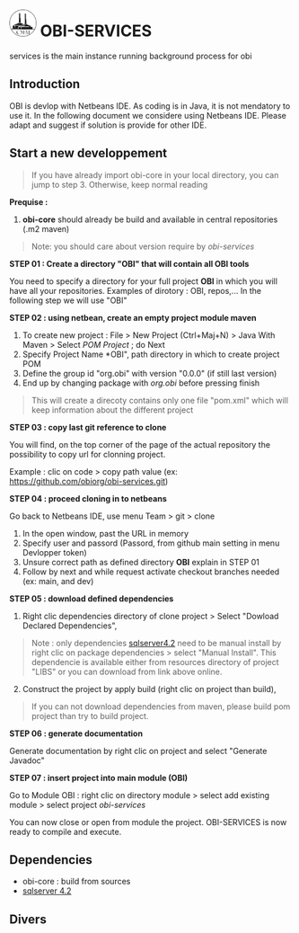 # <img src="https://github.com/obiorg/obi-services/blob/main/src/main/resources/img/obi/obi-signet-light.png?raw=true" width="48" height="48"> OBI-SERVICES 
services is the main instance running background process for obi


## Introduction

OBI is devlop with Netbeans  IDE. As coding is in Java, it is not mendatory to use it. In the following document we considere using Netbeans IDE. Please adapt and suggest if solution is provide for other IDE.
<!-- TO DO: add more gloabl information here later -->


## Start a new developpement

> If you have already import obi-core in your local directory, you can jump to step 3. Otherwise, keep normal reading

**Prequise :**
1. **obi-core** should already be build and available in central repositories (.m2 maven)
> Note: you should care about version require by *obi-services* 

**STEP 01 : Create a directory "OBI" that will contain all OBI tools**

You need to specify a directory for your full project **OBI** in which you will have all your repositories.
Examples of dirotory : OBI, repos,...
In the following step we will use "OBI"

**STEP 02 : using netbean, create an empty project module maven**

1. To create new project : File > New Project (Ctrl+Maj+N) > Java With Maven > Select *POM Project* ; do Next
2. Specify Project Name *OBI", path directory in which to create project POM
3. Define the group id "org.obi" with version "0.0.0" (if still last version)
4. End up by changing package with *org.obi* before pressing finish

> This will create a direcoty contains only one file "pom.xml" which will keep information about the different project


**STEP 03 : copy last git reference to clone**

You will find, on the top corner of the page of the actual repository the possibility to copy url for clonning project.

Example : clic on code > copy path value (ex: https://github.com/obiorg/obi-services.git)

**STEP 04 : proceed cloning in to netbeans**

Go back to Netbeans IDE, use menu Team > git > clone
1. In the open window, past the URL in memory
2. Specify user and passord (Passord, from github main setting in menu Devlopper token)
3. Unsure correct path as defined directory **OBI** explain in STEP 01
4. Follow by next and while request activate checkout branches needed (ex: main, and dev)

**STEP 05 : download defined dependencies**

1. Right clic dependencies directory of clone project > Select "Dowload Declared Dependencies",
  > Note : only dependencies [sqlserver4.2](https://www.microsoft.com/en-us/download/details.aspx?id=54671]) need to be manual install by right clic on package dependencies > select "Manual Install". This dependencie is available either from resources directory of project "LIBS" or you can download from link above online.
2. Construct the project by apply build (right clic on project than build),

> If you can not download dependencies from maven, please build pom project than try to build project.


**STEP 06 : generate documentation**

Generate documentation by right clic on project and select "Generate Javadoc"

**STEP 07 : insert project into main module (OBI)**

Go to Module OBI : right clic on directory module > select add existing module > select project *obi-services*

You can now close or open from module the project. OBI-SERVICES is now ready to compile and execute.


## Dependencies
- obi-core : build from sources
- [sqlserver 4.2](https://www.microsoft.com/en-us/download/details.aspx?id=54671])


## Divers




